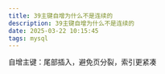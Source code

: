 ```yaml
---
title: 39主键自增为什么不是连续的
description: 39主键自增为什么不是连续的
date: 2025-03-22 10:15:45
tags: mysql
---
```

自增主键：尾部插入，避免页分裂，索引更紧凑





